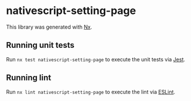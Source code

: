 # nativescript-setting-page

This library was generated with [Nx](https://nx.dev).


## Running unit tests

Run `nx test nativescript-setting-page` to execute the unit tests via [Jest](https://jestjs.io).


## Running lint

Run `nx lint nativescript-setting-page` to execute the lint via [ESLint](https://eslint.org/).

